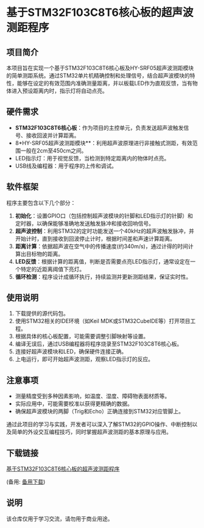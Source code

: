 # 基于STM32F103C8T6核心板的超声波测距程序

## 项目简介

本项目旨在实现一个基于STM32F103C8T6核心板及HY-SRF05超声波测距模块的简单测距系统。通过STM32单片机精确控制和处理信号，结合超声波模块的特性，能够在设定的有效范围内准确测量距离，并以板载LED作为直观反馈，当有物体进入预设距离内时，指示灯将自动点亮。

## 硬件需求

- **STM32F103C8T6核心板**：作为项目的主控单元，负责发送超声波触发信号、接收回波并计算距离。
- 8*HY-SRF05超声波测距模块**：利用超声波原理进行非接触式测距，有效范围一般在2cm至450cm之间。
- LED指示灯：用于视觉反馈，当检测到特定距离内的物体时点亮。
- USB线及编程器：用于程序的上传和调试。

## 软件框架

程序主要包含以下几个部分：

1. **初始化**：设置GPIO口（包括控制超声波模块的针脚和LED指示灯的针脚）和定时器，以确保能够准确地发送触发脉冲和接收回响信号。
2. **超声波控制**：利用STM32的定时功能发送一个40kHz的超声波触发脉冲，并开始计时，直到接收到回波停止计时，根据时间差和声速计算距离。
3. **距离计算**：依据超声波在空气中的传播速度(约340m/s)，通过计得的时间计算出目标物的距离。
4. **LED反馈**：根据计算的距离值，判断是否需要点亮LED指示灯，通常设定在一个特定的近距离阈值下亮灯。
5. **循环检测**：程序设计成循环执行，持续监测并更新测距结果，保证实时性。

## 使用说明

1. 下载提供的源代码包。
2. 使用STM32相关的IDE环境（如Keil MDK或STM32CubeIDE等）打开项目工程。
3. 根据具体的核心板配置，可能需要调整引脚映射等设置。
4. 编译无误后，通过USB编程器将程序烧录至STM32F103C8T6核心板。
5. 连接好超声波模块和LED，确保硬件连接正确。
6. 上电运行，即可开始超声波测距，观察LED指示灯的反应。

## 注意事项

- 测量精度受到多种因素影响，如温度、湿度、障碍物表面材质等。
- 实际应用中，可能需要校准以获得更精确的数据。
- 确保超声波模块的两脚（Trig和Echo）正确连接到STM32对应管脚上。

通过此项目的学习与实践，开发者可以深入了解STM32的GPIO操作、中断控制以及简单的外设交互编程技巧，同时掌握超声波测距的基本原理与应用。

## 下载链接
[基于STM32F103C8T6核心板的超声波测距程序](https://pan.quark.cn/s/447312359f5a) 

(备用: [备用下载](https://pan.baidu.com/s/1Q484mpSgQIcW4YpD1_1O5w?pwd=1234))

## 说明

该仓库仅用于学习交流，请勿用于商业用途。
